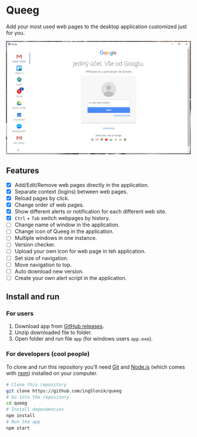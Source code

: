 # Queeg

Add your most used web pages to the desktop application customized just for you.

![Gueeg](img/screen.png)

## Features

- [x] Add/Edit/Remove web pages directly in the application.
- [x] Separate context (logins) between web pages.
- [x] Reload pages by click.
- [x] Change order of web pages.
- [x] Show different alerts or notification for each different web site.
- [x] `Ctrl` + `Tab` switch webpages by history.
- [ ] Change name of window in the application.
- [ ] Change icon of Queeg in the application.
- [ ] Multiple windows in one instance.
- [ ] Version checker.
- [ ] Upload your own icon for web page in teh application.
- [ ] Set size of navigation.
- [ ] Move navigation to top.
- [ ] Auto download new version.
- [ ] Create your own alert script in the application.

## Install and run

### For users

1. Download app from [GitHub releases](https://github.com/ingSlonik/queeg/releases).
2. Unzip downloaded file to folder.
3. Open folder and run file `app` (for windows users `app.exe`).

### For developers (cool people)

To clone and run this repository you'll need [Git](https://git-scm.com) and [Node.js](https://nodejs.org/en/download/) (which comes with [npm](http://npmjs.com)) installed on your computer.

```bash
# Clone this repository
git clone https://github.com/ingSlonik/queeg
# Go into the repository
cd queeg
# Install dependencies
npm install
# Run the app
npm start
```
